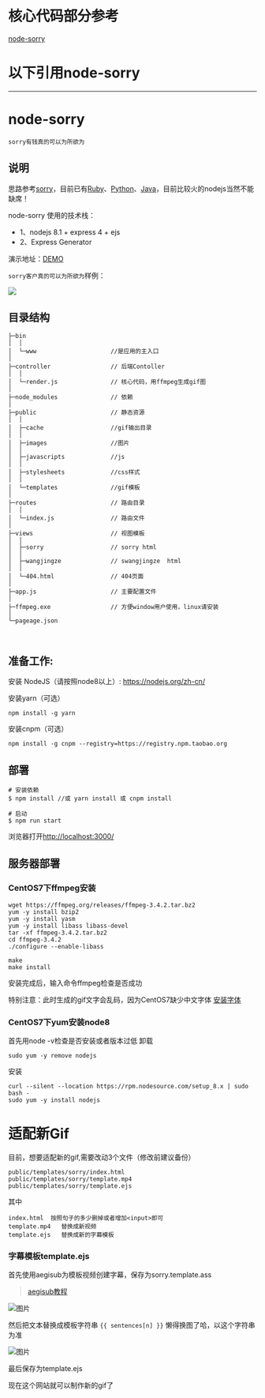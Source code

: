 # 核心代码部分参考
[node-sorry](https://github.com/q809198545/node-sorry)

# 以下引用node-sorry
---

# node-sorry

`sorry有钱真的可以为所欲为`

## 说明

思路参考[sorry](https://github.com/xtyxtyx/sorry)，目前已有[Ruby](https://github.com/xtyxtyx/sorry)、[Python](https://github.com/East196/sorrypy)、[Java](https://github.com/li24361/sorryJava)，目前比较火的nodejs当然不能缺席！

node-sorry 使用的技术栈：
- 1、nodejs 8.1 + express 4 + ejs
- 2、Express Generator

演示地址：[DEMO](http://119.23.239.110:3000)

`sorry客户真的可以为所欲为`样例：

![](public/cache/sorry-c208aced3e7f9a28cffe2af47843e64d.gif)



## 目录结构

```
├─bin
│  │
│  └─www                     //是应用的主入口
│
├─controller                 // 后端Contoller
│  │  
│  └─render.js               // 核心代码，用ffmpeg生成gif图
│ 
├─node_modules               // 依赖
│
├─public                     // 静态资源
│  │
│  ├─cache                   //gif输出目录
│  │
│  ├─images                  //图片
│  │
│  ├─javascripts             //js
│  │
│  ├─stylesheets             //css样式
│  │
│  └─templates               //gif模板
│
├─routes                     // 路由目录
│  │
│  └─index.js                // 路由文件
│
├─views                      // 视图模板
│  │
│  ├─sorry                   // sorry html
│  │
│  ├─wangjingze              // swangjingze  html
│  │
│  └─404.html                // 404页面
│
├─app.js                     // 主要配置文件
│
├─ffmpeg.exe                 // 方便window用户使用，linux请安装
│
└─pageage.json
   
   
```



## 准备工作:
安装 NodeJS（请按照node8以上）:
https://nodejs.org/zh-cn/

安装yarn（可选）
``` nodejs
npm install -g yarn
``` 

安装cnpm（可选）
``` nodejs
npm install -g cnpm --registry=https://registry.npm.taobao.org
``` 

## 部署
```shell
# 安装依赖
$ npm install //或 yarn install 或 cnpm install

# 启动
$ npm run start
```
浏览器打开[http://localhost:3000/](http://localhost:3000/)


## 服务器部署

### CentOS7下ffmpeg安装
```
wget https://ffmpeg.org/releases/ffmpeg-3.4.2.tar.bz2
yum -y install bzip2
yum -y install yasm
yum -y install libass libass-devel
tar -xf ffmpeg-3.4.2.tar.bz2
cd ffmpeg-3.4.2
./configure --enable-libass

make
make install
```
安装完成后，输入命令ffmpeg检查是否成功

特别注意：此时生成的gif文字会乱码，因为CentOS7缺少中文字体
[安装字体](https://blog.csdn.net/wlwlwlwl015/article/details/51482065)


### CentOS7下yum安装node8
首先用node -v检查是否安装或者版本过低
 卸载
```
sudo yum -y remove nodejs
```
安装
```
curl --silent --location https://rpm.nodesource.com/setup_8.x | sudo bash -
sudo yum -y install nodejs
```

# 适配新Gif
目前，想要适配新的gif,需要改动3个文件（修改前建议备份）
```
public/templates/sorry/index.html
public/templates/sorry/template.mp4
public/templates/sorry/template.ejs
```
其中
```
index.html  按照句子的多少删掉或者增加<input>即可
template.mp4   替换成新视频
template.ejs   替换成新的字幕模板
```

### 字幕模板template.ejs
首先使用aegisub为模板视频创建字幕，保存为sorry.template.ass

>[aegisub教程](https://tieba.baidu.com/p/1360405931)

![图片](https://dn-coding-net-production-pp.qbox.me/56a213df-9ff7-41e0-9b6c-96b1f0fe2cb6.png)

然后把文本替换成模板字符串 ```{{ sentences[n] }}``` 懒得换图了哈，以这个字符串为准

![图片](https://dn-coding-net-production-pp.qbox.me/6b07bc65-c3d7-4251-aad2-bd7b05af9102.png)

最后保存为template.ejs

现在这个网站就可以制作新的gif了
